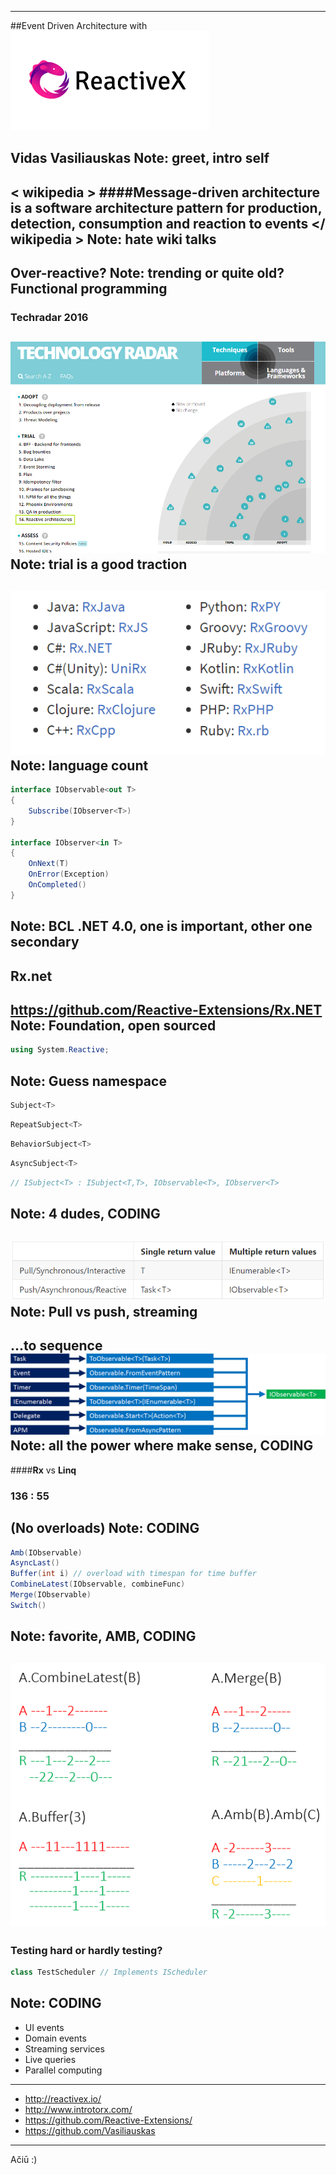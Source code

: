 ***
##Event Driven Architecture with
![Alt text](images/rx.png)

Vidas Vasiliauskas
Note: greet, intro self
---
< wikipedia >
####Message-driven architecture is a software architecture pattern for production, detection, consumption and reaction to events
</ wikipedia >
Note: hate wiki talks
---
Over-reactive?
Note: trending or quite old? Functional programming
---
### Techradar 2016
![Alt text](images/techradar.png)
Note: trial is a good traction 
---
![Alt text](images/rxlanguages.png)
Note: language count
---
``` cs
interface IObservable<out T>
{
    Subscribe(IObserver<T>)
}

interface IObserver<in T>
{
	OnNext(T)
	OnError(Exception)
	OnCompleted()
}
```
Note: BCL .NET 4.0, one is important, other one secondary
---
## Rx.net
https://github.com/Reactive-Extensions/Rx.NET
Note: Foundation, open sourced
---
``` cs
using System.Reactive;
```
Note: Guess namespace
---
``` cs
Subject<T>
```
``` cs
RepeatSubject<T>
```
``` cs
BehaviorSubject<T>
```
``` cs
AsyncSubject<T>
```
``` cs
// ISubject<T> : ISubject<T,T>, IObservable<T>, IObserver<T> 
```
Note: 4 dudes, CODING
---
![Alt text](images/comparison.png)
Note: Pull vs push, streaming
---
...to sequence
![Alt text](images/toobservable.png)
Note: all the power where make sense, CODING
---
####**Rx** vs **Linq**
###                 136 : 55
(No overloads)
Note: CODING
---
``` cs
Amb(IObservable)
AsyncLast()
Buffer(int i) // overload with timespan for time buffer
CombineLatest(IObservable, combineFunc)
Merge(IObservable)
Switch()
```
Note: favorite, AMB, CODING
---
![Alt text](images/marbles.png)
---
### Testing hard or hardly testing?
``` cs
class TestScheduler // Implements IScheduler
```
Note: CODING
---
* UI events
* Domain events
* Streaming services
* Live queries
* Parallel computing

---
* http://reactivex.io/
* http://www.introtorx.com/
* https://github.com/Reactive-Extensions/
* https://github.com/Vasiliauskas
---
Ačiū :)


